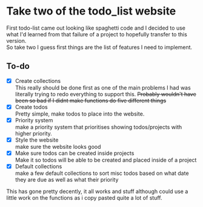 # Take two of the todo_list website
First todo-list came out looking like spaghetti code and I decided to use what I'd learned from that failure of a project to hopefully transfer to this version.  
So take two I guess first things are the list of features I need to implement.

## To-do
- [x] Create collections  
    This really should be done first as one of the main problems I had was literally trying to redo everything to support this. ~~Probably wouldn't have been so bad if I didnt make functions do five different things~~
- [x] Create todos  
    Pretty simple, make todos to place into the website.
- [x] Priority system  
    make a priority system that prioritises showing todos/projects with higher priority.
- [x] Style the website  
    make sure the website looks good  
- [x] Make sure todos can be created inside projects  
    Make it so todos will be able to be created and placed inside of a project  
- [x] Default collections  
    make a few default collections to sort misc todos based on what date they are due as well as what their priority

This has gone pretty decently, it all works and stuff although could use a little work on the functions as i copy pasted quite a lot of stuff.
